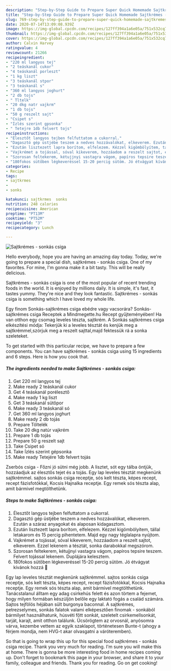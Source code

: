 ```yaml
---
description: "Step-by-Step Guide to Prepare Super Quick Homemade Sajtkrémes - sonkás csiga"
title: "Step-by-Step Guide to Prepare Super Quick Homemade Sajtkrémes - sonkás csiga"
slug: 769-step-by-step-guide-to-prepare-super-quick-homemade-sajtkremes-sonkas-csiga
date: 2020-07-14T13:09:08.939Z
image: https://img-global.cpcdn.com/recipes/127ff394a1a6e05a/751x532cq70/sajtkremes-sonkas-csiga-recept-foto.jpg
thumbnail: https://img-global.cpcdn.com/recipes/127ff394a1a6e05a/751x532cq70/sajtkremes-sonkas-csiga-recept-foto.jpg
cover: https://img-global.cpcdn.com/recipes/127ff394a1a6e05a/751x532cq70/sajtkremes-sonkas-csiga-recept-foto.jpg
author: Calvin Harvey
ratingvalue: 4
reviewcount: 21266
recipeingredient:
- "220 ml langyos tej"
- "2 teáskanál cukor"
- "4 teáskanál porleszt"
- "1 kg liszt"
- "3 teáskanál stpor"
- "3 teáskanál s"
- "360 ml langyos joghurt"
- "2 db tojs"
- " Tltelk"
- "20 dkg natr vajkrm"
- "1 db tojs"
- "50 g reszelt sajt"
- "Csipet s"
- "Ízlés szerint gpsonka"
- " Tetejre 1db felvert tojs"
recipeinstructions:
- "Élesztőt langyos tejben felfuttatom a cukorral."
- "Dagasztó gép üstjébe teszem a nedves hozzávalókat, elkeverem. Ezután a száraz anyagokat és alaposan kidagasztom."
- "Ezután lisztezett lapra borítom, elfelezem. Kézzel kigömbölyítem, tállal letakarom és 15 percig pihentetem. Majd egy nagy téglalapra nyújtom."
- "Vajkrémet a tojással, sóval kikeverem, hozzáadom a reszelt sajtot, elkeverem. Ezzel lekenem a tésztát, sonka darabokkal megszórom."
- "Szorosan feltekerem, kétujjnyi vastagra vágom, papíros tepsire teszem. Felvert tojással lekenem. Duplájára kelesztem."
- "180fokos sütőben légkeveréssel 15-20 percig sütöm. Jó étvágyat kívánok hozzá 🙂"
categories:
- Recipe
tags:
- sajtkrmes
- 
- sonks

katakunci: sajtkrmes  sonks 
nutrition: 248 calories
recipecuisine: American
preptime: "PT13M"
cooktime: "PT52M"
recipeyield: "3"
recipecategory: Lunch

---
```



![Sajtkrémes - sonkás csiga](https://img-global.cpcdn.com/recipes/127ff394a1a6e05a/751x532cq70/sajtkremes-sonkas-csiga-recept-foto.jpg)

Hello everybody, hope you are having an amazing day today. Today, we're going to prepare a special dish, sajtkrémes - sonkás csiga. One of my favorites. For mine, I'm gonna make it a bit tasty. This will be really delicious.

Sajtkrémes - sonkás csiga is one of the most popular of recent trending foods in the world. It is enjoyed by millions daily. It is simple, it's fast, it tastes yummy. They're nice and they look fantastic. Sajtkrémes - sonkás csiga is something which I have loved my whole life.

Egy finom Sonkás-sajtkrémes csiga ebédre vagy vacsorára? Sonkás-sajtkrémes csiga Receptek a Mindmegette.hu Recept gyűjteményében! Ha van otthon egy csomag leveles tészta, sajtkrém. A Sonkás sajtkrémes csiga elkészítési módja: Tekerjük ki a leveles tésztát és kenjük meg a sajtkrémmel,szórjuk meg a reszelt sajttal,majd fektessük rá a sonka szeleteket.


To get started with this particular recipe, we have to prepare a few components. You can have sajtkrémes - sonkás csiga using 15 ingredients and 6 steps. Here is how you cook that.

<!--inarticleads1-->

##### The ingredients needed to make Sajtkrémes - sonkás csiga:

1. Get 220 ml langyos tej
1. Make ready 2 teáskanál cukor
1. Get 4 teáskanál porélesztő
1. Make ready 1 kg liszt
1. Get 3 teáskanál sütőpor
1. Make ready 3 teáskanál só
1. Get 360 ml langyos joghurt
1. Make ready 2 db tojás
1. Prepare  Töltelék
1. Take 20 dkg natúr vajkrém
1. Prepare 1 db tojás
1. Prepare 50 g reszelt sajt
1. Take Csipet só
1. Take Ízlés szerint gépsonka
1. Make ready  Tetejére 1db felvert tojás


Zserbós csiga - Főzni jó sütni még jobb. A lisztet, sót egy tálba öntjük, hozzáadjuk az élesztős tejet és a tojás. Egy lap leveles tésztát megkenünk sajtkrémmel. sajtos sonkás csiga receptje, sós kelt tészta, képes recept, recept fázisfotókkal, Kocsis Hajnalka receptje. Egy remek sós tészta alap, amit bármivel megtölthetünk. 

<!--inarticleads2-->

##### Steps to make Sajtkrémes - sonkás csiga:

1. Élesztőt langyos tejben felfuttatom a cukorral.
1. Dagasztó gép üstjébe teszem a nedves hozzávalókat, elkeverem. Ezután a száraz anyagokat és alaposan kidagasztom.
1. Ezután lisztezett lapra borítom, elfelezem. Kézzel kigömbölyítem, tállal letakarom és 15 percig pihentetem. Majd egy nagy téglalapra nyújtom.
1. Vajkrémet a tojással, sóval kikeverem, hozzáadom a reszelt sajtot, elkeverem. Ezzel lekenem a tésztát, sonka darabokkal megszórom.
1. Szorosan feltekerem, kétujjnyi vastagra vágom, papíros tepsire teszem. Felvert tojással lekenem. Duplájára kelesztem.
1. 180fokos sütőben légkeveréssel 15-20 percig sütöm. Jó étvágyat kívánok hozzá 🙂


Egy lap leveles tésztát megkenünk sajtkrémmel. sajtos sonkás csiga receptje, sós kelt tészta, képes recept, recept fázisfotókkal, Kocsis Hajnalka receptje. Egy remek sós tészta alap, amit bármivel megtölthetünk. Tanácstalanul álltam egy adag csirkehús felett és azon törtem a fejemet, hogy milyen formában készüljön belőle egy laktató fogás a család számára. Sajtos tejfölös héjában sült burgonya baconnal. A sajtkrémes, petrezselymes, sonkás falatok valami elképesztően finomak - sonkából bármilyet használhatunk, húsvéti főtt sonkát, szeletelt csirkemellsonkát, tarját, karajt, amit otthon találunk. Ücsörögtem az orvosnál, anyósomra várva, kezembe vettem az egyik szaklapot, történetesen Bunte-t (ahogy a férjem mondja, nem HVG-t akar olvasgatni a váróteremben). 

So that is going to wrap this up for this special food sajtkrémes - sonkás csiga recipe. Thank you very much for reading. I'm sure you will make this at home. There is gonna be more interesting food in home recipes coming up. Don't forget to bookmark this page in your browser, and share it to your family, colleague and friends. Thank you for reading. Go on get cooking!
